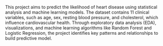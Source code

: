 This project aims to predict the likelihood of heart disease using statistical analysis and machine learning models. The dataset contains 11 clinical variables, such as age, sex, resting blood pressure, and cholesterol, which influence cardiovascular health. Through exploratory data analysis (EDA), visualizations, and machine learning algorithms like Random Forest and Logistic Regression, the project identifies key patterns and relationships to build predictive model.

